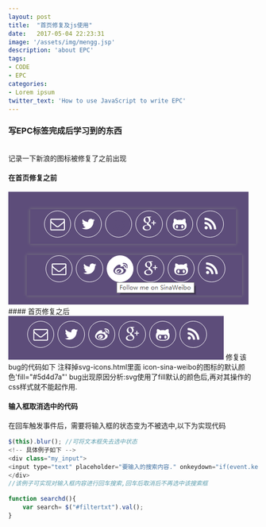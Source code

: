 ```yaml
---
layout: post
title:  "首页修复及js使用"
date:   2017-05-04 22:23:31
image: '/assets/img/mengg.jsp'
description: 'about EPC'
tags:
- CODE
- EPC
categories:
- Lorem ipsum
twitter_text: 'How to use JavaScript to write EPC'
---
```


### 写EPC标签完成后学习到的东西

<br/>记录一下新浪的图标被修复了之前出现<br/>
#### 在首页修复之前
<img src="../assets/img/shareEPC/repairsina.png" alt="主页之前的bug">
#### 首页修复之后
<img src="../assets/img/shareEPC/rightsina.png" alt="主页之后的bug">
修复该bug的代码如下    
注释掉svg-icons.html里面 icon-sina-weibo的图标的默认颜色'fill="#5d4d7a"'  
bug出现原因分析:svg使用了fill默认的颜色后,再对其操作的css样式就不能起作用.

#### 输入框取消选中的代码
在回车触发事件后，需要将输入框的状态变为不被选中,以下为实现代码  
```javascript
$(this).blur(); //可将文本框失去选中状态
<!-- 具体例子如下 -->
<div class="my_input">
<input type="text" placeholder="要输入的搜索内容." onkeydown="if(event.keyCode==13) {searchd();$(this).blur();}" style="padding-left: 15px;" id="filtertxt">
</div>
//该例子可实现对输入框内容进行回车搜索,回车后取消后不再选中该搜索框
```

```javascript
function searchd(){
	var search= $("#filtertxt").val();
}
```
